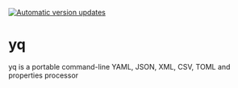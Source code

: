 [![Automatic version updates](https://github.com/ZOSOpenTools/yqport/actions/workflows/bump.yml/badge.svg)](https://github.com/ZOSOpenTools/yqport/actions/workflows/bump.yml)

# yq

yq is a portable command-line YAML, JSON, XML, CSV, TOML and properties processor
